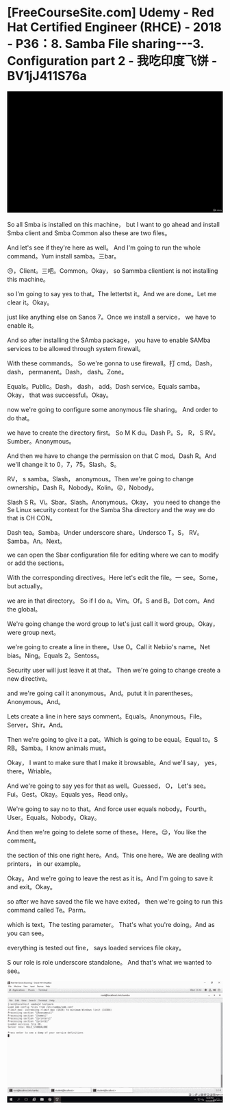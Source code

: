 # [FreeCourseSite.com] Udemy - Red Hat Certified Engineer (RHCE) - 2018 - P36：8. Samba File sharing---3. Configuration part 2 - 我吃印度飞饼 - BV1jJ411S76a

![](img/2bc986c4e6176fd9375abca1cbdbd814_0.png)

So all Smba is installed on this machine， but I want to go ahead and install Smba client and Smba Common also these are two files。

And let's see if they're here as well。 And I'm going to run the whole command。Yum install samba。三bar。

😔，Client。三吧。Common。Okay， so Sammba clientient is not installing this machine。

 so I'm going to say yes to that。The lettertst it。And we are done。Let me clear it。Okay。

 just like anything else on Sanos 7。Once we install a service， we have to enable it。

And so after installing the SAmba package， you have to enable SAMba services to be allowed through system firewall。

With these commands。 So we're gonna to use firewall。打 cmd。Dash， dash， permanent。Dash， dash。Zone。

Equals。Public。Dash， dash， add。Dash service。Equals samba。Okay， that was successful。Okay。

 now we're going to configure some anonymous file sharing。 And order to do that。

 we have to create the directory first。 So M K du。Dash P。S， R， S RV。Sumber。Anonymous。

And then we have to change the permission on that C mod。Dash R。And we'll change it to 0，7，75。Slash。S。

 RV， s samba。Slash， anonymous。Then we're going to change ownership。Dash R。Nobody。Kolin。😔，Nobody。

Slash S R。Vi。Sbar。Slash。Anonymous。Okay， you need to change the Se Linux security context for the Samba Sha directory and the way we do that is CH CON。

Dash tea。Samba。Under underscore share。Undersco T。S， RV。Samba。An。Next。

 we can open the Sbar configuration file for editing where we can to modify or add the sections。

With the corresponding directives。Here let's edit the file。一 see。Some， but actually。

 we are in that directory。 So if I do a。Vim。Of。S and B。Dot com。And the global。

We're going change the word group to let's just call it word group。Okay， were group next。

 we're going to create a line in there。Use O。Call it Nebiio's name。Net bias。Ning。Equals 2。Sentoss。

Security user will just leave it at that。 Then we're going to change create a new directive。

 and we're going call it anonymous。And。putut it in parentheses。Anonymous。And。

Lets create a line in here says comment。Equals。Anonymous。File。Server。Shir。And。

Then we're going to give it a pat。Which is going to be equal。Equal to。S RB。Samba。I know animals must。

Okay， I want to make sure that I make it browsable。And we'll say， yes， there。Wriable。

And we're going to say yes for that as well。Guessed， O， Let's see。Fui。Gest。Okay。Equals yes。Read only。

We're going to say no to that。And force user equals nobody。Fourth。User。Equals。Nobody。Okay。

And then we're going to delete some of these。Here。😔，You like the comment。

 the section of this one right here。And。This one here。We are dealing with printers， in our example。

Okay。And we're going to leave the rest as it is。And I'm going to save it and exit。Okay。

 so after we have saved the file we have exited， then we're going to run this command called Te。Parm。

 which is text。The testing parameter。 That's what you're doing。And as you can see。

 everything is tested out fine， says loaded services file okay。

S our role is role underscore standalone。 And that's what we wanted to see。



![](img/2bc986c4e6176fd9375abca1cbdbd814_2.png)